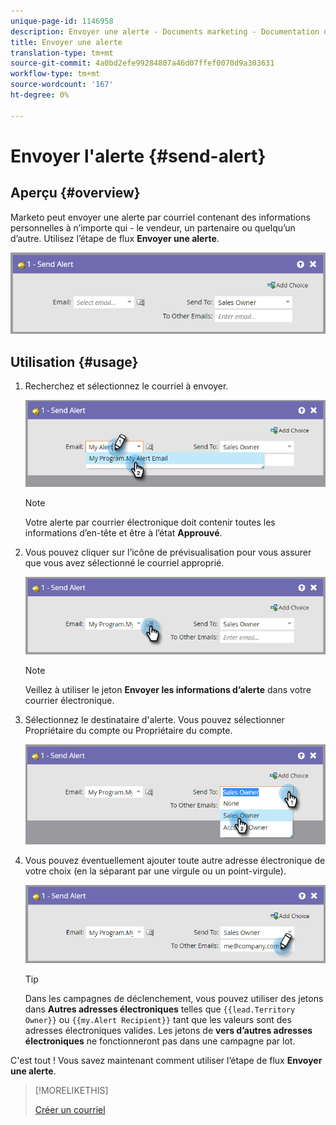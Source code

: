```yaml
---
unique-page-id: 1146958
description: Envoyer une alerte - Documents marketing - Documentation du produit
title: Envoyer une alerte
translation-type: tm+mt
source-git-commit: 4a0bd2efe99284807a46d07ffef0070d9a303631
workflow-type: tm+mt
source-wordcount: '167'
ht-degree: 0%

---
```



# Envoyer l&#39;alerte {#send-alert}

## Aperçu {#overview}

Marketo peut envoyer une alerte par courriel contenant des informations personnelles à n’importe qui - le vendeur, un partenaire ou quelqu’un d’autre. Utilisez l’étape de flux **Envoyer une alerte**.

![](assets/one-1.png)

## Utilisation {#usage}

1. Recherchez et sélectionnez le courriel à envoyer.

   ![](assets/two-1.png)

   >[!NOTE]
   >
   >Votre alerte par courrier électronique doit contenir toutes les informations d’en-tête et être à l’état **Approuvé**.

1. Vous pouvez cliquer sur l’icône de prévisualisation pour vous assurer que vous avez sélectionné le courriel approprié.

   ![](assets/three-1.png)

   >[!NOTE]
   >
   >Veillez à utiliser le jeton **Envoyer les informations d’alerte** dans votre courrier électronique.

1. Sélectionnez le destinataire d&#39;alerte. Vous pouvez sélectionner Propriétaire du compte ou Propriétaire du compte.

   ![](assets/four-2.png)

1. Vous pouvez éventuellement ajouter toute autre adresse électronique de votre choix (en la séparant par une virgule ou un point-virgule).

   ![](assets/five.png)

   >[!TIP]
   >
   >Dans les campagnes de déclenchement, vous pouvez utiliser des jetons dans **Autres adresses électroniques** telles que `{{lead.Territory Owner}}` ou `{{my.Alert Recipient}}` tant que les valeurs sont des adresses électroniques valides. Les jetons de **vers d’autres adresses électroniques** ne fonctionneront pas dans une campagne par lot.

C&#39;est tout ! Vous savez maintenant comment utiliser l’étape de flux **Envoyer une alerte**.

>[!MORELIKETHIS]
>
>[Créer un courriel](/help/marketo/product-docs/email-marketing/general/creating-an-email/create-an-email.md)
